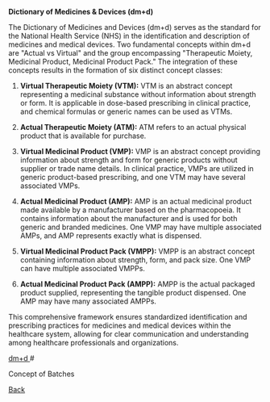 **Dictionary of Medicines & Devices (dm+d)** 

The Dictionary of Medicines and Devices (dm+d) serves as the standard for the National Health Service (NHS) in the identification and description of medicines and medical devices. Two fundamental concepts within dm+d are "Actual vs Virtual" and the group encompassing "Therapeutic Moiety, Medicinal Product, Medicinal Product Pack." The integration of these concepts results in the formation of six distinct concept classes:

1. **Virtual Therapeutic Moiety (VTM):** VTM is an abstract concept representing a medicinal substance without information about strength or form. It is applicable in dose-based prescribing in clinical practice, and chemical formulas or generic names can be used as VTMs.

2. **Actual Therapeutic Moiety (ATM):** ATM refers to an actual physical product that is available for purchase.

3. **Virtual Medicinal Product (VMP):** VMP is an abstract concept providing information about strength and form for generic products without supplier or trade name details. In clinical practice, VMPs are utilized in generic product-based prescribing, and one VTM may have several associated VMPs.

4. **Actual Medicinal Product (AMP):** AMP is an actual medicinal product made available by a manufacturer based on the pharmacopoeia. It contains information about the manufacturer and is used for both generic and branded medicines. One VMP may have multiple associated AMPs, and AMP represents exactly what is dispensed.

5. **Virtual Medicinal Product Pack (VMPP):** VMPP is an abstract concept containing information about strength, form, and pack size. One VMP can have multiple associated VMPPs.

6. **Actual Medicinal Product Pack (AMPP):** AMPP is the actual packaged product supplied, representing the tangible product dispensed. One AMP may have many associated AMPPs.

This comprehensive framework ensures standardized identification and prescribing practices for medicines and medical devices within the healthcare system, allowing for clear communication and understanding among healthcare professionals and organizations.

[dm+d ](https://docs.google.com/presentation/d/1WtOj9K7cmm-WVpQPbLIwLkW1UKGOh2GuiIhtHuHjTdM/edit?usp=sharing)# 

Concept of Batches






[Back](https://github.com/hmislk/hmis/wiki/Knowledgebase)